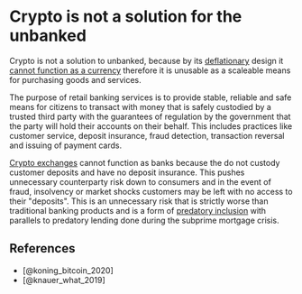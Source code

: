 # Crypto is not a solution for the unbanked
Crypto is not a solution to unbanked, because by its [deflationary](../concepts/deflationary.md) design it [cannot function as a currency](is-bitcoin-currency.md) therefore it is unusable as a scaleable means for purchasing goods and services.

The purpose of retail banking services is to provide stable, reliable and safe means for citizens to transact with money that is safely custodied by a trusted third party with the guarantees of regulation by the government that the party will hold their accounts on their behalf. This includes practices like customer service, deposit insurance, fraud detection, transaction reversal and issuing of payment cards.

[Crypto exchanges](../concepts/crypto-exchange.md) cannot function as banks because the do not custody customer deposits and have no deposit insurance. This pushes unnecessary counterparty risk down to consumers and in the event of fraud, insolvency or market shocks customers may be left with no access to their "deposits". This is an unnecessary risk that is strictly worse than traditional banking products and is a form of [predatory inclusion](../concepts/predatory-inclusion.md) with parallels to predatory lending done during the subprime mortgage crisis.

## References
* [@koning_bitcoin_2020]
* [@knauer_what_2019]